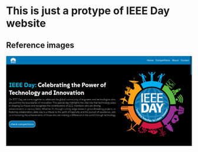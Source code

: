 # This is just a protype of IEEE Day website
## Reference images

![image1](https://github.com/AbinashDwibedi/IEEE-DAY-WEBSITE/blob/main/assets/ieee.png)

